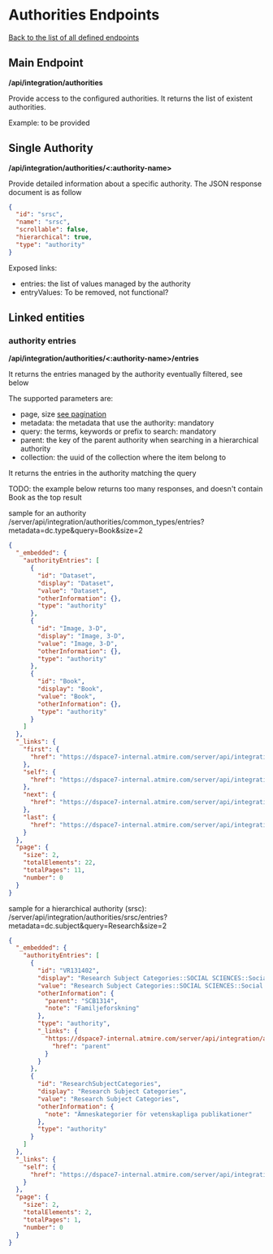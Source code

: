 # Authorities Endpoints
[Back to the list of all defined endpoints](endpoints.md)

## Main Endpoint
**/api/integration/authorities**   

Provide access to the configured authorities. It returns the list of existent authorities.

Example: to be provided

## Single Authority
**/api/integration/authorities/<:authority-name>**

Provide detailed information about a specific authority. The JSON response document is as follow
```json
{
  "id": "srsc",
  "name": "srsc",
  "scrollable": false,
  "hierarchical": true,
  "type": "authority"
}
```

Exposed links:
* entries: the list of values managed by the authority
* entryValues: To be removed, not functional?

## Linked entities
### authority entries
**/api/integration/authorities/<:authority-name>/entries**

It returns the entries managed by the authority eventually filtered, see below 

The supported parameters are:
* page, size [see pagination](README.md#Pagination)
* metadata: the metadata that use the authority: mandatory
* query: the terms, keywords or prefix to search: mandatory
* parent: the key of the parent authority when searching in a hierarchical authority 
* collection: the uuid of the collection where the item belong to

It returns the entries in the authority matching the query

TODO: the example below returns too many responses, and doesn't contain Book as the top result

sample for an authority /server/api/integration/authorities/common_types/entries?metadata=dc.type&query=Book&size=2 
```json
{
  "_embedded": {
    "authorityEntries": [
      {
        "id": "Dataset",
        "display": "Dataset",
        "value": "Dataset",
        "otherInformation": {},
        "type": "authority"
      },
      {
        "id": "Image, 3-D",
        "display": "Image, 3-D",
        "value": "Image, 3-D",
        "otherInformation": {},
        "type": "authority"
      },
      {
        "id": "Book",
        "display": "Book",
        "value": "Book",
        "otherInformation": {},
        "type": "authority"
      }
    ]
  },
  "_links": {
    "first": {
      "href": "https://dspace7-internal.atmire.com/server/api/integration/authorities/common_types/entries?metadata=dc.type&query=Book&page=0&size=2"
    },
    "self": {
      "href": "https://dspace7-internal.atmire.com/server/api/integration/authorities/common_types/entries?metadata=dc.type&query=Book&size=2"
    },
    "next": {
      "href": "https://dspace7-internal.atmire.com/server/api/integration/authorities/common_types/entries?metadata=dc.type&query=Book&page=1&size=2"
    },
    "last": {
      "href": "https://dspace7-internal.atmire.com/server/api/integration/authorities/common_types/entries?metadata=dc.type&query=Book&page=10&size=2"
    }
  },
  "page": {
    "size": 2,
    "totalElements": 22,
    "totalPages": 11,
    "number": 0
  }
}
```

sample for a hierarchical authority  (srsc): /server/api/integration/authorities/srsc/entries?metadata=dc.subject&query=Research&size=2
```json
{
  "_embedded": {
    "authorityEntries": [
      {
        "id": "VR131402",
        "display": "Research Subject Categories::SOCIAL SCIENCES::Social sciences::Social work::Family research",
        "value": "Research Subject Categories::SOCIAL SCIENCES::Social sciences::Social work::Family research",
        "otherInformation": {
          "parent": "SCB1314",
          "note": "Familjeforskning"
        },
        "type": "authority",
        "_links": {
          "https://dspace7-internal.atmire.com/server/api/integration/authorities/srsc/entryValues/SCB1314": {
            "href": "parent"
          }
        }
      },
      {
        "id": "ResearchSubjectCategories",
        "display": "Research Subject Categories",
        "value": "Research Subject Categories",
        "otherInformation": {
          "note": "Ämneskategorier för vetenskapliga publikationer"
        },
        "type": "authority"
      }
    ]
  },
  "_links": {
    "self": {
      "href": "https://dspace7-internal.atmire.com/server/api/integration/authorities/srsc/entries?metadata=dc.subject&query=Research&size=2"
    }
  },
  "page": {
    "size": 2,
    "totalElements": 2,
    "totalPages": 1,
    "number": 0
  }
}
```
